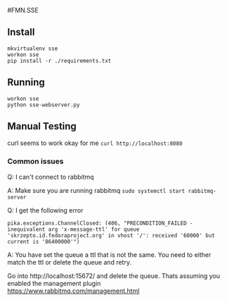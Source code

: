 #FMN.SSE

## Install
```
mkvirtualenv sse
workon sse
pip install -r ./requirements.txt
```

## Running

```
workon sse
python sse-webserver.py
```

## Manual Testing

curl seems to work okay for me `curl http://localhost:8080`

### Common issues

Q: I can't connect to rabbitmq

A: Make sure you are running rabbitmq `sudo systemctl start rabbitmq-server`

Q: I get the following error
```
pika.exceptions.ChannelClosed: (406, "PRECONDITION_FAILED - inequivalent arg 'x-message-ttl' for queue 'skrzepto.id.fedoraproject.org' in vhost '/': received '60000' but current is '86400000'")
```

A: You have set the queue a ttl that is not the same. You need to either match the ttl or delete the queue and retry.

Go into http://localhost:15672/  and delete the queue. Thats assuming you enabled the management plugin https://www.rabbitmq.com/management.html



